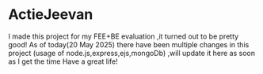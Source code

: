 # ActieJeevan
I made this project for my FEE+BE evaluation ,it turned out to be pretty good!
As of today(20 May 2025) there have been multiple changes in this project (usage of node.js,express,ejs,mongoDb) ,will update it here as soon as I get the time
Have a great life!
